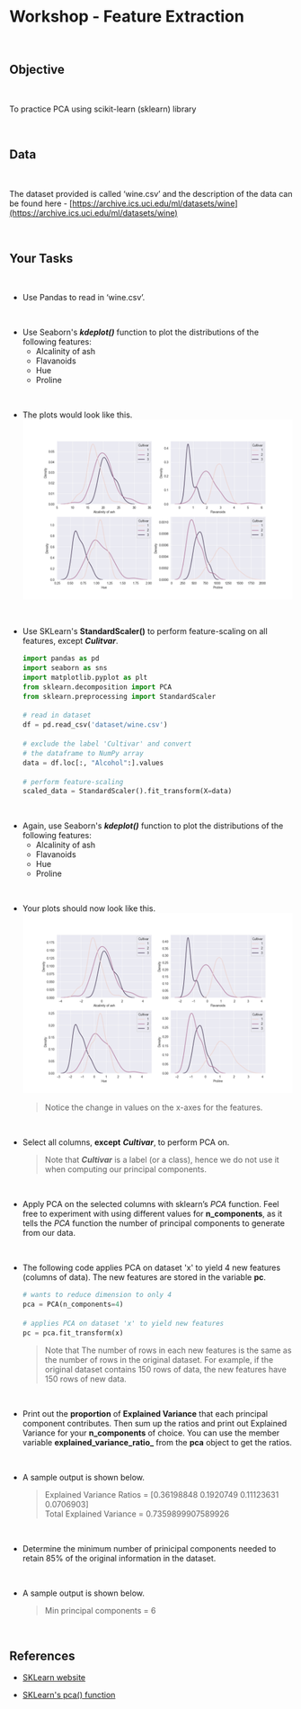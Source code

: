 # Workshop - Feature Extraction

</br>

## Objective

</br>

To practice PCA using scikit-learn (sklearn) library

</br>

## Data

</br>

The dataset provided is called ‘wine.csv’ and the description of the data can be found here - [https://archive.ics.uci.edu/ml/datasets/wine](https://archive.ics.uci.edu/ml/datasets/wine)

</br>

## Your Tasks

</br>

- Use Pandas to read in ‘wine.csv’.

</br>

- Use Seaborn's ***kdeplot()*** function to plot the distributions of the following features:
  - Alcalinity of ash
  - Flavanoids
  - Hue
  - Proline

</br>

- The plots would look like this.
  ![distro_no_scaled](https://github.com/cherwah/iss_ml_cert/blob/main/images/distro_no_scaled.png?raw=true)

</br>

- Use SKLearn's **StandardScaler()** to perform feature-scaling on all features, except ***Culitvar***.

  ```python
  import pandas as pd
  import seaborn as sns
  import matplotlib.pyplot as plt
  from sklearn.decomposition import PCA
  from sklearn.preprocessing import StandardScaler

  # read in dataset
  df = pd.read_csv('dataset/wine.csv')

  # exclude the label 'Cultivar' and convert
  # the dataframe to NumPy array
  data = df.loc[:, "Alcohol":].values

  # perform feature-scaling
  scaled_data = StandardScaler().fit_transform(X=data)
  ```

</br>

- Again, use Seaborn's ***kdeplot()*** function to plot the distributions of the following features:
  - Alcalinity of ash
  - Flavanoids
  - Hue
  - Proline

</br>

- Your plots should now look like this.
  ![distro_scaled](https://github.com/cherwah/iss_ml_cert/blob/main/images/distro_scaled.png?raw=true)

  > Notice the change in values on the x-axes for the features.

</br>

- Select all columns, **except** ***Cultivar***, to perform PCA on.

  > Note that ***Cultivar*** is a label (or a class), hence we do not use it when computing our principal components.

</br>

- Apply PCA on the selected columns with sklearn’s *PCA* function. Feel free to experiment with using different values for **n_components**, as it tells the *PCA* function the number of principal components to generate from our data.

</br>

- The following code applies PCA on dataset 'x' to yield 4 new features (columns of data). The new features are stored in the variable **pc**.

  ```python
  # wants to reduce dimension to only 4
  pca = PCA(n_components=4)

  # applies PCA on dataset 'x' to yield new features
  pc = pca.fit_transform(x) 
  ```

  > Note that The number of rows in each new features is the same as the number of rows in the original dataset. For example, if the original dataset contains 150 rows of data, the new features have 150 rows of new data.

</br>

- Print out the **proportion** of **Explained Variance** that each principal component contributes. Then sum up the ratios and print out Explained Variance for your **n_components** of choice. You can use the member variable **explained_variance_ratio_** from the **pca** object to get the ratios.

</br>

- A sample output is shown below.

  > Explained Variance Ratios = [0.36198848 0.1920749  0.11123631 0.0706903]</br>
  > Total Explained Variance = 0.7359899907589926

</br>

- Determine the minimum number of prinicipal components needed to retain 85% of the original information in the dataset.

</br>

- A sample output is shown below.
  
  > Min principal components = 6

</br>

## References

- [SKLearn website](https://scikit-learn.org/stable)

- [SKLearn's pca() function](https://scikit-learn.org/stable/modules/generated/sklearn.decomposition.PCA.html)




